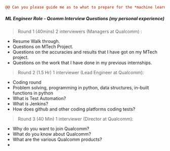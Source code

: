 ```diff
@@ Can you please guide me as to what to prepare for the *machine learning engineer* role in Qualcomm? @@
```
##### ML Engineer Role - Qcomm Interview Questions (my personal experience)

> Round 1  (40mins) 2 interviewers (Managers at Qualcomm) : 
  * Resume Walk through.
  * Questions on MTech Project.
  * Questions on the accuracies and results that I have got on my MTech project.
  * Questions on the work that I have done in my previous internships.


> Round 2 (1.5 Hr) 1 interviewer (Lead Engineer at Qualcomm):
  * Coding round
  * Problem solving, programming in python, data structures, in-built functions in python
  * What is Test Automation?
  * What is Jenkins?
  * How does github and other coding platforms coding tests?


> Round 3 (40 Min) 1 interviewer (Director at Qualcomm):
  * Why do you want to join Qualcomm?
  * What do you know about Qualcomm?
  * What are the various Qualcomm products?
  * 
